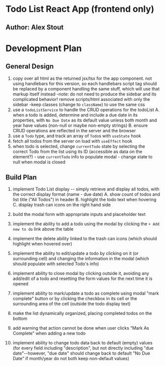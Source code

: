 # Todo List React App (frontend only)

## Author: Alex Stout

# Development Plan

## General Design

1. copy over all html as the returned jsx/tsx for the app component. not using handlebars for this version, so each handlebars script tag should be replaced by a component handling the same stuff, which will use that markup itself instead
  -note: do not need to produce the sidebar and its complicated behavior! remove scripts/html associated with only the sidebar
  -keep classes (change to `className`) to use the same css
2. use a `todoListService` to handle the CRUD operations for the todoList
  A. when a todo is added, determine and include a due date in its properties, with `No Due Date` as its default value unless both month and year have values (non-null or maybe non-empty strings)
  B. ensure CRUD operations are reflected in the server and the browser
3. use a `Todo` type, and track an array of `Todo`s with `useState` hook
4. fetch all todos from the server on load with `useEffect` hook
5. when todo is selected, change `currentTodo` state by selecting the correct Todo from the list using its ID (accessible as data on the element?) - use `currentTodo` info to populate modal - change state to null when modal is closed

## Build Plan

1. implement Todo List display -- simply retrieve and display all todos, with the correct display format (name - due date)
  A. show count of todos and list title ("All Todos") in header
  B. highlight the todo text when hovering
  C. display trash can icons on the right hand side

2. build the modal form with appropriate inputs and placeholder text

3. implement the ability to add a todo using the modal by clicking the `+ Add new to do` link above the table

4. implement the delete ability linked to the trash can icons (which should highlight when hovered over)

5. implement the ability to edit/update a todo by clicking on it (or surrounding cell) and changing the information in the modal (which should populate with selected Todo's info)

6. implement ability to close modal by clicking outside it, avoiding any add/edit of a todo and resetting the form values for the next time it is opened

7. implement ability to mark/update a todo as complete using modal "mark complete" button or by clicking the checkbox in its cell or the surrounding area of the cell (outside the todo display text)

8. make the list dynamically organized, placing completed todos on the bottom

9. add warning that action cannot be done when user clicks "Mark As Complete" when adding a new todo

10. implement ability to change todo data back to default (empty) values (for every field including "description", but not directly including "due date"--however, "due date" should change back to default "No Due Date" if month/year do not both keep non-default values)
